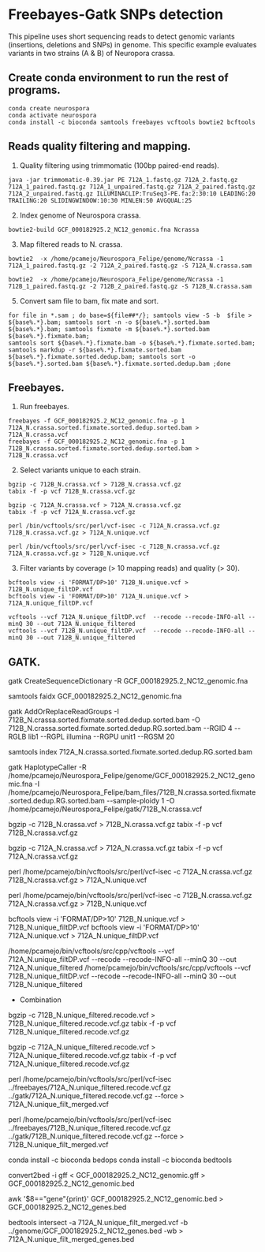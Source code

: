 # Freebayes-Gatk SNPs detection

This pipeline uses short sequencing reads to detect genomic variants (insertions, deletions and SNPs) in genome. This specific example evaluates variants in two strains (A & B) of Neuropora crassa. 

## Create conda environment to run the rest of programs.

```
conda create neurospora
conda activate neurospora
conda install -c bioconda samtools freebayes vcftools bowtie2 bcftools
```

## Reads quality filtering and mapping.

1. Quality filtering using trimmomatic (100bp paired-end reads). 

```
java -jar trimmomatic-0.39.jar PE 712A_1.fastq.gz 712A_2.fastq.gz 712A_1_paired.fastq.gz 712A_1_unpaired.fastq.gz 712A_2_paired.fastq.gz 712A_2_unpaired.fastq.gz ILLUMINACLIP:TruSeq3-PE.fa:2:30:10 LEADING:20 TRAILING:20 SLIDINGWINDOW:10:30 MINLEN:50 AVGQUAL:25
```

2. Index genome of Neurospora crassa.

```bowtie2-build GCF_000182925.2_NC12_genomic.fna Ncrassa```

3. Map filtered reads to N. crassa.

```
bowtie2  -x /home/pcamejo/Neurospora_Felipe/genome/Ncrassa -1 712A_1_paired.fastq.gz -2 712A_2_paired.fastq.gz -S 712A_N.crassa.sam

bowtie2  -x /home/pcamejo/Neurospora_Felipe/genome/Ncrassa -1 712B_1_paired.fastq.gz -2 712B_2_paired.fastq.gz -S 712B_N.crassa.sam
```

5. Convert sam file to bam, fix mate and sort.

```
for file in *.sam ; do base=${file##*/}; samtools view -S -b  $file > ${base%.*}.bam; samtools sort -n -o ${base%.*}.sorted.bam ${base%.*}.bam; samtools fixmate -m ${base%.*}.sorted.bam ${base%.*}.fixmate.bam;
samtools sort ${base%.*}.fixmate.bam -o ${base%.*}.fixmate.sorted.bam; samtools markdup -r ${base%.*}.fixmate.sorted.bam ${base%.*}.fixmate.sorted.dedup.bam; samtools sort -o ${base%.*}.sorted.bam ${base%.*}.fixmate.sorted.dedup.bam ;done 
```

## Freebayes.

1. Run freebayes.

```
freebayes -f GCF_000182925.2_NC12_genomic.fna -p 1 712A_N.crassa.sorted.fixmate.sorted.dedup.sorted.bam > 712A_N.crassa.vcf
freebayes -f GCF_000182925.2_NC12_genomic.fna -p 1 712B_N.crassa.sorted.fixmate.sorted.dedup.sorted.bam > 712B_N.crassa.vcf
```

2. Select variants unique to each strain.

```
bgzip -c 712B_N.crassa.vcf > 712B_N.crassa.vcf.gz
tabix -f -p vcf 712B_N.crassa.vcf.gz

bgzip -c 712A_N.crassa.vcf > 712A_N.crassa.vcf.gz
tabix -f -p vcf 712A_N.crassa.vcf.gz

perl /bin/vcftools/src/perl/vcf-isec -c 712A_N.crassa.vcf.gz 712B_N.crassa.vcf.gz > 712A_N.unique.vcf

perl /bin/vcftools/src/perl/vcf-isec -c 712B_N.crassa.vcf.gz 712A_N.crassa.vcf.gz > 712B_N.unique.vcf
```

3. Filter variants by coverage (> 10 mapping reads) and quality (> 30).

```
bcftools view -i 'FORMAT/DP>10' 712B_N.unique.vcf > 712B_N.unique_filtDP.vcf 
bcftools view -i 'FORMAT/DP>10' 712A_N.unique.vcf > 712A_N.unique_filtDP.vcf 

vcftools --vcf 712A_N.unique_filtDP.vcf  --recode --recode-INFO-all --minQ 30 --out 712A_N.unique_filtered
vcftools --vcf 712B_N.unique_filtDP.vcf  --recode --recode-INFO-all --minQ 30 --out 712B_N.unique_filtered
```

## GATK.

gatk CreateSequenceDictionary -R GCF_000182925.2_NC12_genomic.fna

samtools faidx GCF_000182925.2_NC12_genomic.fna

gatk AddOrReplaceReadGroups -I 712B_N.crassa.sorted.fixmate.sorted.dedup.sorted.bam -O 712B_N.crassa.sorted.fixmate.sorted.dedup.RG.sorted.bam --RGID 4  --RGLB lib1  --RGPL illumina  --RGPU unit1 --RGSM 20

samtools index 712A_N.crassa.sorted.fixmate.sorted.dedup.RG.sorted.bam

gatk HaplotypeCaller -R /home/pcamejo/Neurospora_Felipe/genome/GCF_000182925.2_NC12_genomic.fna -I  /home/pcamejo/Neurospora_Felipe/bam_files/712B_N.crassa.sorted.fixmate.sorted.dedup.RG.sorted.bam  --sample-ploidy 1 -O /home/pcamejo/Neurospora_Felipe/gatk/712B_N.crassa.vcf

bgzip -c 712B_N.crassa.vcf > 712B_N.crassa.vcf.gz
tabix -f -p vcf 712B_N.crassa.vcf.gz

bgzip -c 712A_N.crassa.vcf > 712A_N.crassa.vcf.gz
tabix -f -p vcf 712A_N.crassa.vcf.gz

perl /home/pcamejo/bin/vcftools/src/perl/vcf-isec -c 712A_N.crassa.vcf.gz 712B_N.crassa.vcf.gz > 712A_N.unique.vcf

perl /home/pcamejo/bin/vcftools/src/perl/vcf-isec -c 712B_N.crassa.vcf.gz  712A_N.crassa.vcf.gz > 712B_N.unique.vcf

bcftools view -i 'FORMAT/DP>10' 712B_N.unique.vcf > 712B_N.unique_filtDP.vcf 
bcftools view -i 'FORMAT/DP>10' 712A_N.unique.vcf > 712A_N.unique_filtDP.vcf 

/home/pcamejo/bin/vcftools/src/cpp/vcftools --vcf 712A_N.unique_filtDP.vcf  --recode --recode-INFO-all --minQ 30 --out 712A_N.unique_filtered
/home/pcamejo/bin/vcftools/src/cpp/vcftools --vcf 712B_N.unique_filtDP.vcf  --recode --recode-INFO-all --minQ 30 --out 712B_N.unique_filtered

- Combination

bgzip -c 712B_N.unique_filtered.recode.vcf > 712B_N.unique_filtered.recode.vcf.gz
tabix -f -p vcf 712B_N.unique_filtered.recode.vcf.gz

bgzip -c 712A_N.unique_filtered.recode.vcf > 712A_N.unique_filtered.recode.vcf.gz
tabix -f -p vcf 712A_N.unique_filtered.recode.vcf.gz

perl /home/pcamejo/bin/vcftools/src/perl/vcf-isec ../freebayes/712A_N.unique_filtered.recode.vcf.gz ../gatk/712A_N.unique_filtered.recode.vcf.gz --force > 712A_N.unique_filt_merged.vcf

perl /home/pcamejo/bin/vcftools/src/perl/vcf-isec ../freebayes/712B_N.unique_filtered.recode.vcf.gz ../gatk/712B_N.unique_filtered.recode.vcf.gz --force > 712B_N.unique_filt_merged.vcf


conda install -c bioconda bedops
conda install -c bioconda bedtools

convert2bed -i gff < GCF_000182925.2_NC12_genomic.gff > GCF_000182925.2_NC12_genomic.bed

awk '$8=="gene"{print}' GCF_000182925.2_NC12_genomic.bed > GCF_000182925.2_NC12_genes.bed

bedtools intersect -a 712A_N.unique_filt_merged.vcf -b ../genome/GCF_000182925.2_NC12_genes.bed -wb > 712A_N.unique_filt_merged_genes.bed
